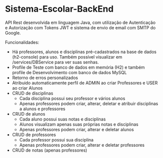 # Sistema-Escolar-BackEnd

API Rest desenvolvida em linguagem Java, com utilização de Autenticação e Autorização com Tokens JWT e sistema de envio de email com SMTP do Google.

Funcionalidades:

- Há professores, alunos e disciplinas pré-cadastrados na base de dados (h2-console) para uso. Também possível visualizar em /services/DBService para ver suas senhas.
- Profile de Teste com banco de dados em memória (H2) e também profile de Desenvolvimento com banco de dados MySQL
- Retorno de erros personalizados
- Atribuido automaticamente perfil de ADMIN ao criar Professores e USER ao criar Alunos
- CRUD de disciplinas 
  - Cada disciplina possui seu professor e vários alunos
  - Apenas professores podem criar, alterar, deletar e atribuir disciplinas a alunos e professores
- CRUD de alunos
  - Cada aluno possui suas notas e disciplinas 
  - Alunos visualizam apenas suas próprias notas e disciplinas
  - Apenas professores podem criar, alterar e deletar alunos
- CRUD de professores 
  - Cada professor possui sua disciplina
  - Apenas professores podem criar, alterar e deletar professores
- CRUD de notas (apenas professores)
